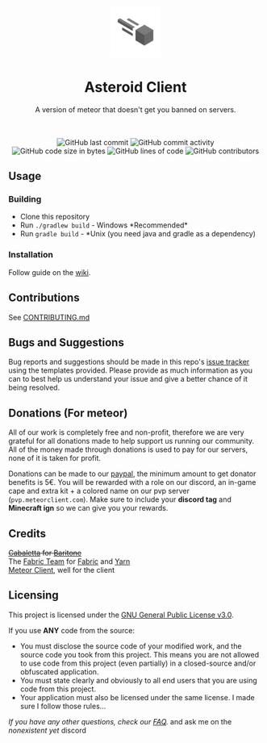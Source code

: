 
<p align="center">
<img src="https://github.com/RewardedIvan/asteroid-client/raw/main/src/main/resources/assets/asteroid-client/textures/asteroid.png" alt="asteroid client logo" width="20%"/>
</p>

<h1 align="center">Asteroid Client</h1>

<p align="center">A version of meteor that doesn't get you banned on servers.</p>

<div align="center">
    <!-- <a href="https://discord.gg/bBGQZvd"><img src="https://img.shields.io/discord/689197705683140636?logo=discord" alt="Discord"/></a> set this up later-->
    <br><br>
    <img src="https://img.shields.io/github/last-commit/RewardedIvan/asteroid-client" alt="GitHub last commit"/>
    <img src="https://img.shields.io/github/commit-activity/w/RewardedIvan/asteroid-client" alt="GitHub commit activity"/>
    <br>
    <img src="https://img.shields.io/github/languages/code-size/RewardedIvan/asteroid-client" alt="GitHub code size in bytes"/>
    <img src="https://tokei.rs/b1/github/RewardedIvan/asteroid-client" alt="GitHub lines of code"/>
    <img src="https://img.shields.io/github/contributors/RewardedIvan/asteroid-client" alt="GitHub contributors"/>
    <br>
    <!-- <img src="https://www.codefactor.io/repository/github/RewardedIvan/asteroid-client/badge" alt="CodeFactor"/>
    <img src="https://circleci.com/gh/RewardedIvan/asteroid-client/tree/master.svg?style=shield" alt="CircleCI"/>
    set those up later
    -->
</div>

## Usage

### Building
- Clone this repository
- Run `./gradlew build` - Windows \*Recommended\*
- Run `gradle build` - *Unix (you need java and gradle as a dependency)

### Installation
Follow guide on the [wiki](https://github.com/MeteorDevelopment/meteor-client/wiki/Installation).

## Contributions
See [CONTRIBUTING.md](https://github.com/RewardedIvan/asteroid-client/blob/master/CONTRIBUTING.md)

## Bugs and Suggestions
Bug reports and suggestions should be made in this repo's [issue tracker](https://github.com/RewardedIvan/asteroid-client/issues) using the templates provided. Please provide as much information as you can to best help us understand your issue and give a better chance of it being resolved.

## Donations (For meteor)
All of our work is completely free and non-profit, therefore we are very grateful for all donations made to help support us running our community. All of the money made through donations is used to pay for our servers, none of it is taken for profit.

Donations can be made to our [paypal](https://meteorclient.com/donations), the minimum amount to get donator benefits is 5€.
You will be rewarded with a role on our discord, an in-game cape and extra kit + a colored name on our pvp server (`pvp.meteorclient.com`).
Make sure to include your **discord tag** and **Minecraft ign** so we can give you your rewards.

## Credits
~~[Cabaletta](https://github.com/cabaletta) for [Baritone](https://github.com/cabaletta/baritone)~~  
The [Fabric Team](https://github.com/FabricMC) for [Fabric](https://github.com/FabricMC/fabric-loader) and [Yarn](https://github.com/FabricMC/yarn)  
[Meteor Client](https://github.com/MeteorDevelopment/meteor-client), well for the client

## Licensing
This project is licensed under the [GNU General Public License v3.0](https://www.gnu.org/licenses/gpl-3.0.en.html). 

If you use **ANY** code from the source:
- You must disclose the source code of your modified work, and the source code you took from this project. This means you are not allowed to use code from this project (even partially) in a closed-source and/or obfuscated application.
- You must state clearly and obviously to all end users that you are using code from this project.
- Your application must also be licensed under the same license.
I made sure I follow those rules...

*If you have any other questions, check our [FAQ](https://github.com/MeteorDevelopment/meteor-client/wiki).*
and ask me on the *nonexistent yet* discord
